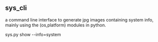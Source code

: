 ## sys_cli

a command line interface to generate jpg images containing system info, mainly using the (os,platform) modules in python.

sys.py show --info=system
